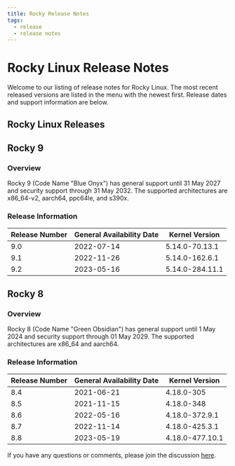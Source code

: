 ```yaml
---
title: Rocky Release Notes
tags:
  - release
  - release notes
---
```


# Rocky Linux Release Notes

Welcome to our listing of release notes for Rocky Linux. The most recent released versions are listed in the menu with the newest first. Release dates and support information are below.

## Rocky Linux Releases

## Rocky 9

### Overview

Rocky 9 (Code Name "Blue Onyx") has general support until 31 May 2027 and security support through 31 May 2032. The supported architectures are x86_64-v2, aarch64, ppc64le, and s390x.

### Release Information

| Release Number | General Availability Date | Kernel Version  |
| -------------- | ------------------------- | --------------- |
| 9.0            | 2022-07-14                | 5.14.0-70.13.1  |
| 9.1            | 2022-11-26                | 5.14.0-162.6.1  |
| 9.2            | 2023-05-16                | 5.14.0-284.11.1 |

## Rocky 8

### Overview

Rocky 8 (Code Name "Green Obsidian") has general support until 1 May 2024 and security support through 01 May 2029. The supported architectures are x86_64 and aarch64.

### Release Information

| Release Number | General Availability Date | Kernel Version  |
| -------------- | ------------------------- | --------------- |
| 8.4            | 2021-06-21                | 4.18.0-305      |
| 8.5            | 2021-11-15                | 4.18.0-348      |
| 8.6            | 2022-05-16                | 4.18.0-372.9.1  |
| 8.7            | 2022-11-14                | 4.18.0-425.3.1  |
| 8.8            | 2023-05-19                | 4.18.0-477.10.1 |

If you have any questions or comments, please join the discussion [here](https://chat.rockylinux.org/rocky-linux/channels/documentation).
